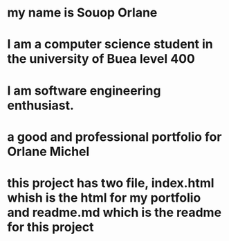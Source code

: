 # my name is Souop Orlane
# I am a computer science student in the university of Buea level 400
# I am software engineering enthusiast.
# a good and professional portfolio for Orlane Michel
# this project has two file, index.html whish is the html for my portfolio and readme.md which is the readme for this project
